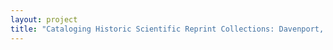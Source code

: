 ```yaml
--- 
layout: project 
title: "Cataloging Historic Scientific Reprint Collections: Davenport, Demerec, and Watson Reprint Collections" 
---
```



